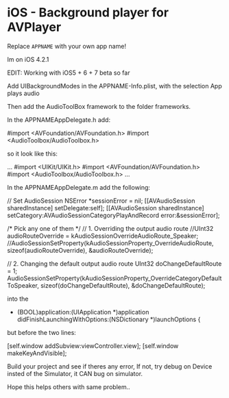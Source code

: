 # iOS - Background player for AVPlayer

Replace `APPNAME` with your own app name!

Im on iOS 4.2.1

EDIT: Working with iOS5 + 6 + 7 beta so far

Add UIBackgroundModes in the APPNAME-Info.plist, with the selection App plays audio

Then add the AudioToolBox framework to the folder frameworks.

In the APPNAMEAppDelegate.h add:

#import <AVFoundation/AVFoundation.h>
#import <AudioToolbox/AudioToolbox.h>

so it look like this:

...
#import <UIKit/UIKit.h>
#import <AVFoundation/AVFoundation.h>
#import <AudioToolbox/AudioToolbox.h>
...

In the APPNAMEAppDelegate.m add the following:

// Set AudioSession
NSError *sessionError = nil;
[[AVAudioSession sharedInstance] setDelegate:self];
[[AVAudioSession sharedInstance] setCategory:AVAudioSessionCategoryPlayAndRecord error:&sessionError];

/* Pick any one of them */
// 1. Overriding the output audio route
//UInt32 audioRouteOverride = kAudioSessionOverrideAudioRoute_Speaker;
//AudioSessionSetProperty(kAudioSessionProperty_OverrideAudioRoute, sizeof(audioRouteOverride), &audioRouteOverride);

// 2. Changing the default output audio route
UInt32 doChangeDefaultRoute = 1;
AudioSessionSetProperty(kAudioSessionProperty_OverrideCategoryDefaultToSpeaker, sizeof(doChangeDefaultRoute), &doChangeDefaultRoute);

into the

- (BOOL)application:(UIApplication *)application didFinishLaunchingWithOptions:(NSDictionary *)launchOptions {

but before the two lines:

[self.window addSubview:viewController.view];
[self.window makeKeyAndVisible];

Build your project and see if theres any error, If not, try debug on Device insted of the Simulator, it CAN bug on simulator.

Hope this helps others with same problem..